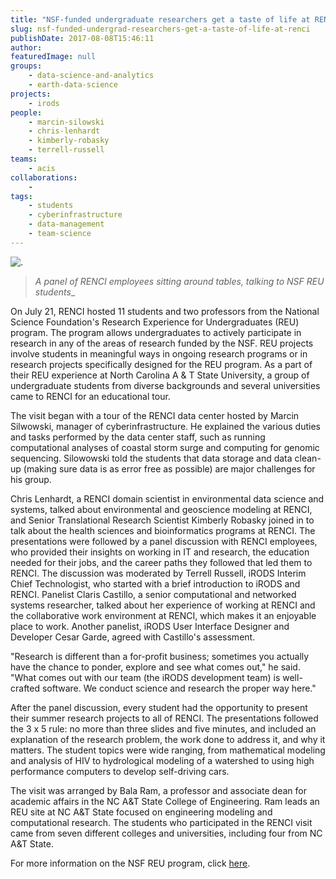 ```yaml
---
title: "NSF-funded undergraduate researchers get a taste of life at RENCI"
slug: nsf-funded-undergrad-researchers-get-a-taste-of-life-at-renci
publishDate: 2017-08-08T15:46:11
author: 
featuredImage: null
groups:
    - data-science-and-analytics
    - earth-data-science
projects:
    - irods
people:
    - marcin-silowski
    - chris-lenhardt
    - kimberly-robasky
    - terrell-russell
teams: 
    - acis
collaborations:
    - 
tags:
    - students
    - cyberinfrastructure
    - data-management
    - team-science
---
```


![.](https://renci.org/wp-content/uploads/2017/08/REU-12-Panel-1.jpg)

> _A panel of RENCI employees sitting around tables, talking to NSF REU students__

On July 21, RENCI hosted 11 students and two professors from the National Science Foundation's Research Experience for Undergraduates (REU) program. The program allows undergraduates to actively participate in research in any of the areas of research funded by the NSF. REU projects involve students in meaningful ways in ongoing research programs or in research projects specifically designed for the REU program. As a part of their REU experience at North Carolina A & T State University, a group of undergraduate students from diverse backgrounds and several universities came to RENCI for an educational tour.

The visit began with a tour of the RENCI data center hosted by Marcin Silwowski, manager of cyberinfrastructure. He explained the various duties and tasks performed by the data center staff, such as running computational analyses of coastal storm surge and computing for genomic sequencing. Silowowski told the students that data storage and data clean-up (making sure data is as error free as possible) are major challenges for his group.

Chris Lenhardt, a RENCI domain scientist in environmental data science and systems, talked about environmental and geoscience modeling at RENCI, and Senior Translational Research Scientist Kimberly Robasky joined in to talk about the health sciences and bioinformatics programs at RENCI. The presentations were followed by a panel discussion with RENCI employees, who provided their insights on working in IT and research, the education needed for their jobs, and the career paths they followed that led them to RENCI. The discussion was moderated by Terrell Russell, iRODS Interim Chief Technologist, who started with a brief introduction to iRODS and RENCI. Panelist Claris Castillo, a senior computational and networked systems researcher, talked about her experience of working at RENCI and the collaborative work environment at RENCI, which makes it an enjoyable place to work. Another panelist, iRODS User Interface Designer and Developer Cesar Garde, agreed with Castillo's assessment.

"Research is different than a for-profit business; sometimes you actually have the chance to ponder, explore and see what comes out," he said. "What comes out with our team (the iRODS development team) is well-crafted software. We conduct science and research the proper way here."

After the panel discussion, every student had the opportunity to present their summer research projects to all of RENCI. The presentations followed the 3 x 5 rule: no more than three slides and five minutes, and included an explanation of the research problem, the work done to address it, and why it matters. The student topics were wide ranging, from mathematical modeling and analysis of HIV to hydrological modeling of a watershed to using high performance computers to develop self-driving cars.

The visit was arranged by Bala Ram, a professor and associate dean for academic affairs in the NC A&T State College of Engineering. Ram leads an REU site at NC A&T State focused on engineering modeling and computational research. The students who participated in the RENCI visit came from seven different colleges and universities, including four from NC A&T State.

For more information on the NSF REU program, click [here](https://www.nsf.gov/funding/pgm_summ.jsp?pims_id=5517).

<!-- *\-Deepti Kumra, student intern, project management * -->
<!-- AddThis Advanced Settings generic via filter on the_content --><!-- AddThis Share Buttons generic via filter on the_content -->
